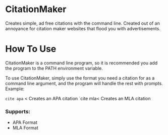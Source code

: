 # CitationMaker
Creates simple, ad free citations with the command line. Created out of an annoyance for citation maker websites that flood you with advertisements. 

# How To Use
CitationMaker is a command line program, so it is recommended you add the program to the PATH environment variable.

To use CitationMaker, simply use the format you need a citation for as a command line argument, and the program will handle the rest with prompts. Example:

`cite apa` < Creates an APA citation
`cite mla< Creates an MLA citation

### Supports:
- APA Format
- MLA Format